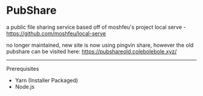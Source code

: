 # PubShare

a public file sharing service based off of moshfeu's project local serve - https://github.com/moshfeu/local-serve



no longer maintained, new site is now using pingvin share, however the old pubshare can be visited here: https://pubshareold.colebolebole.xyz/

---

Prerequisites

- Yarn (Installer Packaged)
- Node.js


